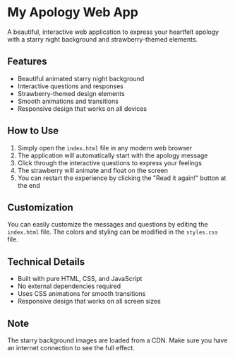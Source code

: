 # My Apology Web App

A beautiful, interactive web application to express your heartfelt apology with a starry night background and strawberry-themed elements.

## Features

- Beautiful animated starry night background
- Interactive questions and responses
- Strawberry-themed design elements
- Smooth animations and transitions
- Responsive design that works on all devices

## How to Use

1. Simply open the `index.html` file in any modern web browser
2. The application will automatically start with the apology message
3. Click through the interactive questions to express your feelings
4. The strawberry will animate and float on the screen
5. You can restart the experience by clicking the "Read it again!" button at the end

## Customization

You can easily customize the messages and questions by editing the `index.html` file. The colors and styling can be modified in the `styles.css` file.

## Technical Details

- Built with pure HTML, CSS, and JavaScript
- No external dependencies required
- Uses CSS animations for smooth transitions
- Responsive design that works on all screen sizes

## Note

The starry background images are loaded from a CDN. Make sure you have an internet connection to see the full effect. 